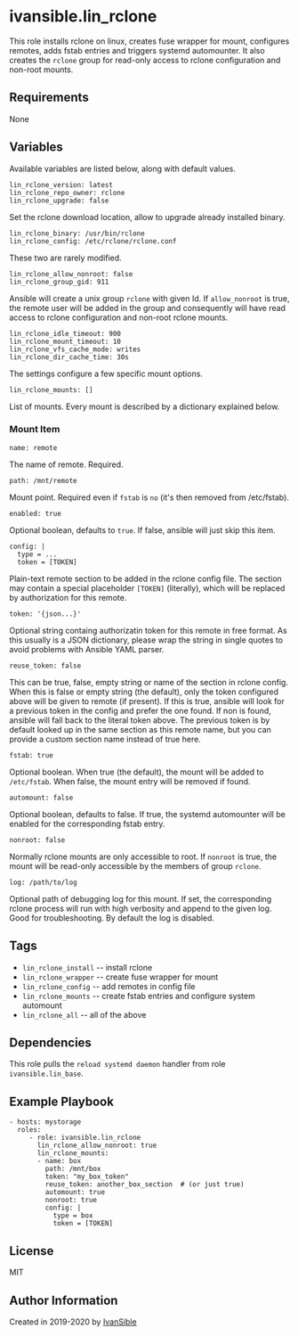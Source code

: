 # ivansible.lin_rclone

This role installs rclone on linux, creates fuse wrapper for mount,
configures remotes, adds fstab entries and triggers systemd automounter.
It also creates the `rclone` group for read-only access to rclone
configuration and non-root mounts.


## Requirements

None


## Variables

Available variables are listed below, along with default values.

    lin_rclone_version: latest
    lin_rclone_repo_owner: rclone
    lin_rclone_upgrade: false
Set the rclone download location, allow to upgrade already installed binary.

    lin_rclone_binary: /usr/bin/rclone
    lin_rclone_config: /etc/rclone/rclone.conf
These two are rarely modified.

    lin_rclone_allow_nonroot: false
    lin_rclone_group_gid: 911
Ansible will create a unix group `rclone` with given Id. If `allow_nonroot`
is true, the remote user will be added in the group and consequently will
have read access to rclone configuration and non-root rclone mounts.

    lin_rclone_idle_timeout: 900
    lin_rclone_mount_timeout: 10
    lin_rclone_vfs_cache_mode: writes
    lin_rclone_dir_cache_time: 30s
The settings configure a few specific mount options.

    lin_rclone_mounts: []
List of mounts. Every mount is described by a dictionary explained below.

### Mount Item

    name: remote
The name of remote. Required.

    path: /mnt/remote
Mount point. Required even if `fstab` is `no` (it's then removed from /etc/fstab).

    enabled: true
Optional boolean, defaults to `true`. If false, ansible will just skip this item.

    config: |
      type = ...
      token = [TOKEN]
Plain-text remote section to be added in the rclone config file. The section may
contain a special placeholder `[TOKEN]` (literally), which will be replaced by
authorization for this remote.

    token: '{json...}'
Optional string containg authorizatin token for this remote in free format.
As this usually is a JSON dictionary, please wrap the string in single quotes
to avoid problems with Ansible YAML parser. 

    reuse_token: false
This can be true, false, empty string or name of the section in rclone config.
When this is false or empty string (the default), only the token configured
above will be given to remote (if present). If this is true, ansible will
look for a previous token in the config and prefer the one found. If non is
found, ansible will fall back to the literal token above. The previous
token is by default looked up in the same section as this remote name, but
you can provide a custom section name instead of true here.

    fstab: true
Optional boolean. When true (the default), the mount will be added to
`/etc/fstab`. When false, the mount entry will be removed if found.

    automount: false
Optional boolean, defaults to false. If true, the systemd automounter will
be enabled for the corresponding fstab entry.

    nonroot: false
Normally rclone mounts are only accessible to root. If `nonroot` is true,
the mount will be read-only accessible by the members of group `rclone`.

    log: /path/to/log
Optional path of debugging log for this mount. If set, the corresponding rclone
process will run with high verbosity and append to the given log. Good for
troubleshooting. By default the log is disabled.


## Tags

- `lin_rclone_install` -- install rclone
- `lin_rclone_wrapper` -- create fuse wrapper for mount
- `lin_rclone_config` -- add remotes in config file
- `lin_rclone_mounts` -- create fstab entries and configure system automount
- `lin_rclone_all` -- all of the above


## Dependencies

This role pulls the `reload systemd daemon` handler from role `ivansible.lin_base`.


## Example Playbook

    - hosts: mystorage
      roles:
         - role: ivansible.lin_rclone
           lin_rclone_allow_nonroot: true
           lin_rclone_mounts:
           - name: box
             path: /mnt/box
             token: "my_box_token"
             reuse_token: another_box_section  # (or just true)
             automount: true
             nonroot: true
             config: |
               type = box
               token = [TOKEN]


## License

MIT

## Author Information

Created in 2019-2020 by [IvanSible](https://github.com/ivansible)
